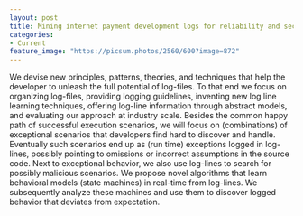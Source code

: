 ```yaml
---
layout: post
title: Mining internet payment development logs for reliability and security (MIPL – NWO)
categories:
- Current
feature_image: "https://picsum.photos/2560/600?image=872"
---
```




We devise new principles, patterns, theories, and techniques that help the developer to unleash the full potential of log-files. To that end we focus on organizing log-files, providing logging guidelines, inventing new log line learning techniques, offering log-line information through abstract models, and evaluating our approach at industry scale. Besides the common happy path of successful execution scenarios, we will focus on (combinations) of exceptional scenarios that developers find hard to discover and handle. Eventually such scenarios end up as (run time) exceptions logged in log-lines, possibly pointing to omissions or incorrect assumptions in the source code. Next to exceptional behavior, we also use log-lines to search for possibly malicious scenarios. We propose novel algorithms that learn behavioral models (state machines) in real-time from log-lines. We subsequently analyze these machines and use them to discover logged behavior that deviates from expectation.
